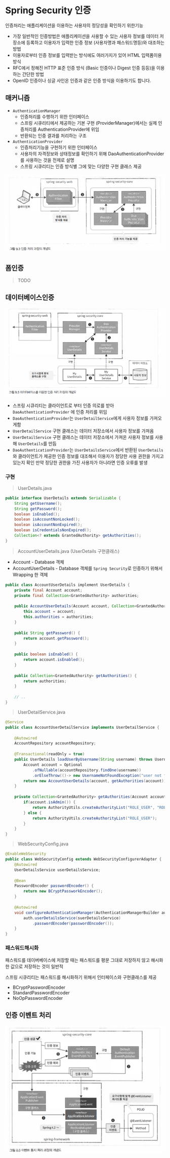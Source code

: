 # Spring Security 인증

인증처리는 애플리케이션을 이용하는 사용자의 정당성을 확인하기 위한기능

- 가장 일반적인 인증방법은 애플리케이션을 사용할 수 있는 사용자 정보를 데이터 저장소에 등록하고 
  이용자가 입력한 인증 정보 (사용자명과 패스워드명등)와 대조하는 방법
- 이용자로부터 인증 정보를 입력받는 방식에도 여러가지가 있어 HTML 입력폼이용방식
- RFC에서 정해진 HTTP 표준 인증 방식 (Basic 인증이나 Digest 인증 등등)을 이용하는 간단한 방법
- OpenID 인증이나 싱글 사인온 인증과 같은 인증 방식을 이용하기도 합니다.



## 매커니즘

- `AuthenticationManager`
  - 인증처리를 수행하기 위한 인터페이스
  - 스프링 시큐리티에서 제공하는 기본 구현 (ProviderManager)에서는 실제 인증처리를 AuthenticationProvider에 위임
  - 반환되는 인증 결과를 처리하는 구조
- `AuthenticationProvider`
  - 인증처리기능을 구현하기 위한 인터페이스
  - 사용자의 자격정보와 상태정보를 확인하기 위해 DaoAuthenticationProvider를 사용하는 것을 전제로 설명
  - 스프링 시큐리티는 인증 방식별 그에 맞는 다양한 구현 클래스 제공

![1559023662300](assets/1559023662300.png)



## 폼인증

>  TODO





## 데이터베이스인증

![1559024282944](assets/1559024282944.png)

- 스프링 시큐리티는 클라이언트로 부터 인증 의로를 받아 `DaoAuthenticationProvider` 에 인증 처리를 위임
- `DaoAuthenticationProvider`는 `UserDetailService`에게 사용자 정보를 가져오게함
- `UserDetailService` 구현 클래스는 데이터 저장소에서 사용자 정보를 가져옴
- `UserDetailService` 구현 클래스는 데이터 저장소에서 가져온 사용자 정보를 사용해 `UserDetails`를 만듬
- `DaoAuthenticationProvider`는 `UserDetailsService`에서 반환된 `UserDetails`와 
  클라이언트가 제공한 인증 정보를 대조해서 이용자가 정당한 사용 권한을 가지고 있는지 확인
  만약 정당한 권한을 가진 사용자가 아니라면 인증 오류를 발생



### 구현

> UserDetails.java

```java
public interface UserDetails extends Serializable {
    String getUsername();
    String getPassword();
    boolean isEnabled();
    boolean isAccountNonLocked();
    boolean isAccountNonExpired();
    boolean isCredentialsNonExpired();
    Collection<? extends GrantedAuthority> getAuthorities();
}
```



> AccountUserDetails.java (UserDetails 구현클래스)

- Account - Database 객체
- AccountUserDetails - Database 객체를 `Spring Security`로 인증하기 위해서 Wrapping 한 객체

```java
public class AccountUserDetails implement UserDetails {
    private final Account account;
    private final Collection<GrantedAuthority> authorities;
    
    public AccountUserDetails(Account account, Collection<GrantedAuthority> authorities) {
        this.account = account;
        this.authorities = authorities;
    }
    
    public String getPassword() {
        return account.getPassword();
    }
    
    public boolean isEnabled() {
        return account.isEnabled();
    }
    
    public Collection<GrantedAuthority> getAuthorities() {
        return authorities;            
    }
    
    // ..
}
```



> UserDetailService.java

```java
@Service
public class AccountUserDetailService implements UserDetailService {
    
    @Autowired
    AccountRepository accountRepository;
        
    @Transactional(readOnly = true)
    public UserDetails loadUserByUsername(String username) throws UsernameNotFoundException {
        Account account = Optional
            .ofNullable(accountRepository.findOne(username))
            .orElseThrow(()-> new UsernameNotFoundException("user not found")) ;
        return new AccountUserDetails(account, getAuthorities(account));
    }
    
    private Collection<GrantedAuthority> getAuthorities(Account account) {
        if(account.isAdmin()) {
            return AuthorityUtils.createAuthorityList("ROLE_USER", "ROLE_ADMIN");
        } else {
            return AuthorityUtils.createAuthorityList("ROLE_USER");
        }
    }
}
```



> WebSecurityConfig.java

```java
@EnableWebSecurity
public class WebSecurityConfig extends WebSecurityConfigurerAdapter {
    @Autowired
    UserDetailsService userDetailsService;
    
    @Bean
    PasswordEncoder passwordEncoder() {
        return new BCryptPassworkEncoder();
    }
    
    @Autowired
    void configureAuthenticationManager(AuthenticationManagerBuilder auth) throws Exception {
   		auth.userDetailsService(suerDetailsService)
            .passwordEncoder(passwordEncoder());
    }
}
```





### 패스워드해시화

패스워드를 데이버베이스에 저장할 때는 패스워드를 평문 그대로 저장하지 않고 해시화 한 값으로 저장하는 것이 일반적

스프링 시큐리티는 패스워드를 해시화하기 위해서 인터페이스와 구현클래스를 제공

- BCryptPasswordEncoder 
- StandardPasswordEncoder
- NoOpPasswordEncoder 



## 인증 이벤트 처리

![1564532242885](assets/1564532242885.png)